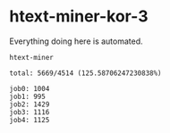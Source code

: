 # htext-miner-kor-3

Everything doing here is automated.

```
htext-miner

total: 5669/4514 (125.58706247230838%)

job0: 1004
job1: 995
job2: 1429
job3: 1116
job4: 1125
```